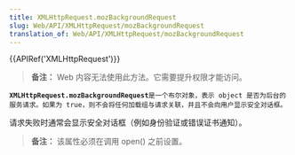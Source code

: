 ```yaml
---
title: XMLHttpRequest.mozBackgroundRequest
slug: Web/API/XMLHttpRequest/mozBackgroundRequest
translation_of: Web/API/XMLHttpRequest/mozBackgroundRequest
---
```

{{APIRef('XMLHttpRequest')}}

> **备注：** Web 内容无法使用此方法。它需要提升权限才能访问。

**`XMLHttpRequest.mozBackgroundRequest`**`是一个布尔对象，表示 object 是否为后台的服务请求。如果为 true，则不会将任何加载组与请求关联，并且不会向用户显示安全对话框。`

请求失败时通常会显示安全对话框（例如身份验证或错误证书通知）。

> **备注：** 该属性必须在调用 open() 之前设置。
